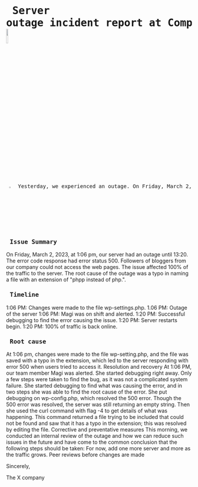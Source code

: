# <pre> Server outage incident report at Company X <img src="https://user-images.githubusercontent.com/107026397/222690413-0b27ca4a-fef3-4daf-89eb-0f5a71f72613.jpg" width=10% height=10%/></pre>
 
<pre> <img src="https://user-images.githubusercontent.com/107026397/222704447-0988bfdd-1a8b-492a-83b0-b4e6595c1da8.png" width=3% height=3%/> Yesterday, we experienced an outage. On Friday, March 2, 2023, at 13:06 PM, and today, we are providing an incident report.</pre>
 
### <pre> Issue Summary </pre>
On Friday, March 2, 2023, at 1:06 pm, our server had an outage until 13:20. The error code response had error status 500. Followers of bloggers from our company could not access the web pages. The issue affected 100% of the traffic to the server. The root cause of the outage was a typo in naming a file with an extension of "phpp instead of php.". 
 
### <pre> Timeline </pre> 
1:06 PM: Changes were made to the file wp-settings.php.
1.06 PM: Outage of the server
1:06 PM: Magi was on shift and alerted.
1:20 PM: Successful debugging to find the error causing the issue.
1:20 PM: Server restarts begin.
1:20 PM: 100% of traffic is back online.
 
### <pre> Root cause </pre>
At 1:06 pm, changes were made to the file wp-setting.php, and the file was saved with a typo in the extension, which led to the server responding with error 500 when users tried to access it.
Resolution and recovery
At 1:06 PM, our team member Magi was alerted. She started debugging right away. Only a few steps were taken to find the bug, as it was not a complicated system failure. She started debugging to find what was causing the error, and in two steps she was able to find the root cause of the error. She put debugging on wp-config.php, which resolved the 500 error. Though the 500 error was resolved, the server was still returning an empty string. Then she used the curl command with flag -4 to get details of what was happening. This command returned a file trying to be included that could not be found and saw that it has a typo in the extension; this was resolved by editing the file.
Corrective and preventative measures
This morning, we conducted an internal review of the outage and how we can reduce such issues in the future and have come to the common conclusion that the following steps should be taken:
For now, add one more server and more as the traffic grows.
Peer reviews before changes are made
 
Sincerely,

The X company









